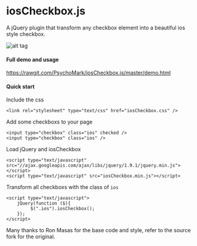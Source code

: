iosCheckbox.js
==============

A jQuery plugin that transform any checkbox element into a beautiful ios style checkbox.

![alt tag](http://s15.postimg.org/gbyj9pzk7/ios_Checbox.png)

#### Full demo and usage
https://rawgit.com/PsychoMark/iosCheckbox.js/master/demo.html


#### Quick start
Include the css

```
<link rel="stylesheet" type="text/css" href="iosCheckbox.css" />
```

Add some checkboxs to your page

```
<input type="checkbox" class="ios" checked />
<input type="checkbox" class="ios" />
```

Load jQuery and iosCheckbox

```
<script type="text/javascript" src="//ajax.googleapis.com/ajax/libs/jquery/1.9.1/jquery.min.js"></script>
<script type="text/javascript" src="iosCheckbox.min.js"></script>
```

Transform all checkboxs with the class of `ios`

```
<script type="text/javascript">
	jQuery(function ($){
	     $(".ios").iosCheckbox();
	});
</script>
```

Many thanks to Ron Masas for the base code and style, refer to the source fork for the original.
